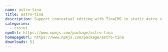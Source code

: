 ```yaml
---
name: astro-tina
title: astro-tina
description: Support contextual editing with TinaCMS in static Astro sites.
categories:
  - css+ui
npmUrl: https://www.npmjs.com/package/astro-tina
homepageUrl: https://www.npmjs.com/package/astro-tina
downloads: 51
---
```

